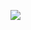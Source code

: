 ![](https://media.githubusercontent.com/media/dyzz/dyzz.github.io/master/images/MushroomPatch_1.png)